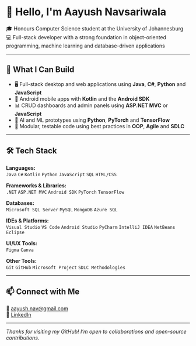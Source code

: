 # 👋 Hello, I'm Aayush Navsariwala

🎓 Honours Computer Science student at the University of Johannesburg  
💻 Full-stack developer with a strong foundation in object-oriented programming, machine learning and database-driven applications  

---

## 🔧 What I Can Build

- 🖥️ Full-stack desktop and web applications using **Java**, **C#**, **Python** and **JavaScript**
- 📱 Android mobile apps with **Kotlin** and the **Android SDK**
- 📊 CRUD dashboards and admin panels using **ASP.NET MVC** or **JavaScript**
- 🤖 AI and ML prototypes using **Python**, **PyTorch** and **TensorFlow**
- 🧪 Modular, testable code using best practices in **OOP**, **Agile** and **SDLC**

---

## 🛠️ Tech Stack

**Languages:**  
`Java` `C#` `Kotlin` `Python` `JavaScript` `SQL` `HTML/CSS`

**Frameworks & Libraries:**  
`.NET` `ASP.NET MVC` `Android SDK` `PyTorch` `TensorFlow`

**Databases:**  
`Microsoft SQL Server` `MySQL` `MongoDB` `Azure SQL`

**IDEs & Platforms:**  
`Visual Studio` `VS Code` `Android Studio` `PyCharm` `IntelliJ IDEA` `NetBeans` `Eclipse`

**UI/UX Tools:**  
`Figma` `Canva`

**Other Tools:**  
`Git` `GitHub` `Microsoft Project` `SDLC Methodologies`

---

## 📫 Connect with Me

📧 [aayush.nav@gmail.com](mailto:aayush.nav@gmail.com)  
🔗 [LinkedIn](https://www.linkedin.com/in/aayush-navsariwala/)  

---

_Thanks for visiting my GitHub! I’m open to collaborations and open-source contributions._
